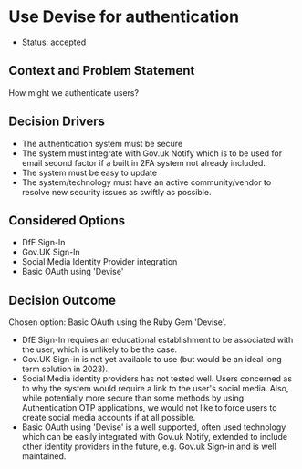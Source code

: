 # Use Devise for authentication

* Status: accepted

## Context and Problem Statement

How might we authenticate users?

## Decision Drivers <!-- optional -->

* The authentication system must be secure
* The system must integrate with Gov.uk Notify which is to be used for email second factor if a built in 2FA system not already included.
* The system must be easy to update
* The system/technology must have an active community/vendor to resolve new security issues as swiftly as possible.

## Considered Options

* DfE Sign-In
* Gov.UK Sign-In
* Social Media Identity Provider integration
* Basic OAuth using 'Devise'

## Decision Outcome

Chosen option: Basic OAuth using the Ruby Gem 'Devise'. 

* DfE Sign-In requires an educational establishment to be associated with the user, which is unlikely to be the case. 
* Gov.UK Sign-in is not yet available to use (but would be an ideal long term solution in 2023). 
* Social Media identity providers has not tested well. Users concerned as to why the system would require a link to the user's social media. Also, while potentially more secure than some methods by using Authentication OTP applications, we would not like to force users to create social media accounts if at all possible. 
* Basic OAuth using 'Devise' is a well supported, often used technology which can be easily integrated with Gov.uk Notify, extended to include other identity providers in the future, e.g. Gov.uk Sign-in and is well maintained. 
